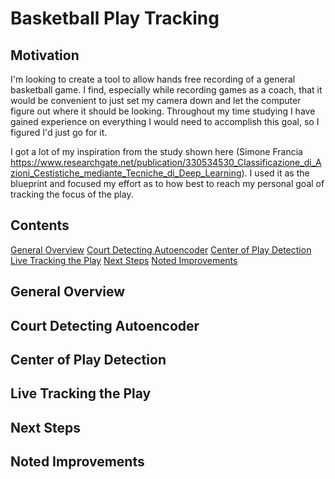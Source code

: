 # Basketball Play Tracking

## Motivation 
I'm looking to create a tool to allow hands free recording of a general basketball game. I find, especially while recording games as a coach, that it would be convenient to just set my camera down and let the computer figure out where it should be looking. Throughout my time studying I have gained experience on everything I would need to accomplish this goal, so I figured I'd just go for it.

I got a lot of my inspiration from the study shown here (Simone Francia https://www.researchgate.net/publication/330534530_Classificazione_di_Azioni_Cestistiche_mediante_Tecniche_di_Deep_Learning). I used it as the blueprint and focused my effort as to how best to reach my personal goal of tracking the focus of the play.

## Contents
[General Overview]()
[Court Detecting Autoencoder]()
[Center of Play Detection]()
[Live Tracking the Play]()
[Next Steps]()
[Noted Improvements]()


## General Overview
## Court Detecting Autoencoder
## Center of Play Detection
## Live Tracking the Play
## Next Steps
## Noted Improvements
